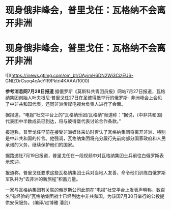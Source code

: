 # 现身俄非峰会，普里戈任：瓦格纳不会离开非洲

# 现身俄非峰会，普里戈任：瓦格纳不会离开非洲

![](https://inews.gtimg.com/om_bt/OAyimH6DN2Wi3CizEUS-
GNlZOrCsoq4cAcYR9Pktri4KAAA/1000)

**参考消息网7月28日报道** 据俄罗斯《莫斯科共青团员报》网站7月27日报道，瓦格纳集团创始人叶夫根尼·普里戈任27日在圣彼得堡举行的俄罗斯-
非洲峰会上会见了中非共和国代表，还同非洲传媒电视台负责人进行了会面。

据报道，“电报”社交平台上的“瓦格纳乐团/瓦格纳”频道称：“据说，(中非共和国)代表团中半数成员已到达，将与彼得堡代表讨论合作条款。”

报道称，普里戈任早前在接受非洲媒体采访时否认了瓦格纳集团将离开非洲、特别是中非共和国的传言。他强调，瓦格纳集团将充分履行先前向部分国家政府和人民承诺的义务，继续保护他们的国家。

据路透社7月19日报道，普里戈任在一段视频中对瓦格纳集团士兵前往白俄罗斯表示欢迎。

报道称，普里戈任要求这些瓦格纳集团士兵对当地人友善，命令他们训练白俄罗斯军队并为“去非洲的新旅程”积蓄力量。

一家与瓦格纳集团有关联的俄罗斯公司此前在“电报”社交平台上发表声明称，数百名“有经验的”瓦格纳集团战士已经到达中非共和国，为该国7月30日举行的公投提供安保服务。（编译/赵博雅
潘剑）

